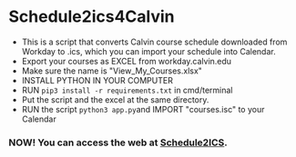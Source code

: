 # Schedule2ics4Calvin
 - This is a script that converts Calvin course schedule downloaded from Workday to .ics, which you can import your schedule into Calendar.
 - Export your courses as EXCEL from workday.calvin.edu
 - Make sure the name is "View_My_Courses.xlsx"
 - INSTALL PYTHON IN YOUR COMPUTER
 - RUN ```pip3 install -r requirements.txt``` in cmd/terminal
 - Put the script and the excel at the same directory.
 - RUN the script ```python3 app.py```and IMPORT "courses.isc" to your Calendar
### NOW! You can access the web at [Schedule2ICS](http://127.0.0.1/).
